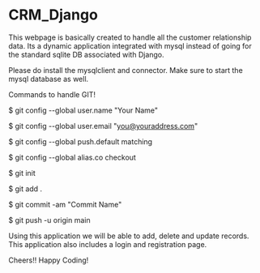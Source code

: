 # CRM_Django

This webpage is basically created to handle all the customer relationship data. Its a dynamic application integrated with mysql instead of going for the standard sqlite DB associated with Django.

Please do install the mysqlclient and connector. Make sure to start the mysql database as well.

Commands to handle GIT!

$ git config --global user.name "Your Name"

$ git config --global user.email "you@youraddress.com"

$ git config --global push.default matching

$ git config --global alias.co checkout

$ git init

$ git add .

$ git commit -am "Commit Name"

$ git push -u origin main

Using this application we will be able to add, delete and update records. This application also includes a login and registration page.

Cheers!! Happy Coding!
